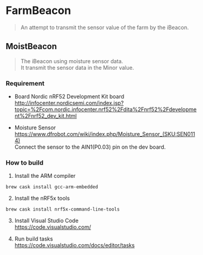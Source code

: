 # FarmBeacon

> An attempt to transmit the sensor value of the farm by the iBeacon.

## MoistBeacon

> The iBeacon using moisture sensor data.  
> It transmit the sensor data in the Minor value.


### Requirement

- Board
Nordic nRF52 Development Kit board
http://infocenter.nordicsemi.com/index.jsp?topic=%2Fcom.nordic.infocenter.nrf52%2Fdita%2Fnrf52%2Fdevelopment%2Fnrf52_dev_kit.html

- Moisture Sensor
https://www.dfrobot.com/wiki/index.php/Moisture_Sensor_(SKU:SEN0114)  
Connect the sensor to the AIN1(P0.03) pin on the dev board.

### How to build

1. Install the ARM compiler  
```
brew cask install gcc-arm-embedded
```

2. Install the nRF5x tools  
```
brew cask install nrf5x-command-line-tools
```

3. Install Visual Studio Code  
https://code.visualstudio.com/

4. Run build tasks  
https://code.visualstudio.com/docs/editor/tasks
